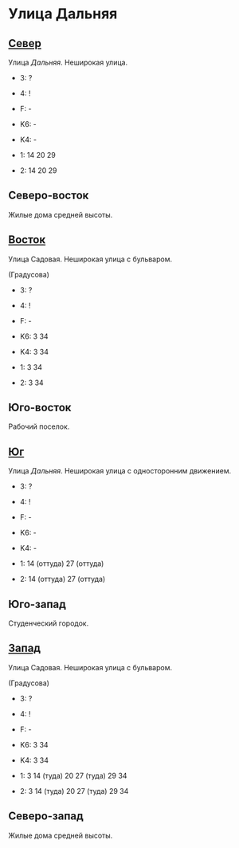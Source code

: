 # Улица Дальняя

## [Север](./10580090.md)

Улица *Дальняя*.
Неширокая улица.

* 3:    ?
* 4:    !
* F:    -

* K6:   -
* K4:   -
* 1:    14  20  29
* 2:    14  20  29

## Северо-восток

Жилые дома средней высоты.

## [Восток](./10595095.md)

Улица Садовая.
Неширокая улица с бульваром.

(Градусова)

* 3:    ?
* 4:    !
* F:    -

* K6:   3   34
* K4:   3   34
* 1:    3   34
* 2:    3   34

## Юго-восток

Рабочий поселок.

## [Юг](./570090.md)

Улица *Дальняя*.
Неширокая улица с односторонним движением.

* 3:    ?
* 4:    !
* F:    -

* K6:   -
* K4:   -
* 1:    14 (оттуда) 27 (оттуда)
* 2:    14 (оттуда) 27 (оттуда)

## Юго-запад

Студенческий городок.

## [Запад](./10575095.md)

Улица Садовая.
Неширокая улица с бульваром.

(Градусова)

* 3:    ?
* 4:    !
* F:    -

* K6:   3   34
* K4:   3   34
* 1:    3   14 (туда)   20  27 (туда)   29  34
* 2:    3   14 (туда)   20  27 (туда)   29  34

## Северо-запад

Жилые дома средней высоты.

